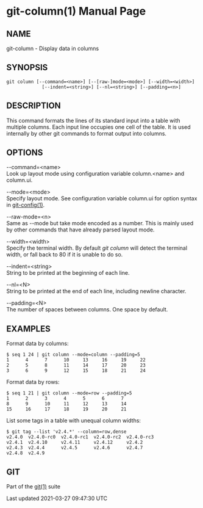 # git-column(1) Manual Page

## NAME

git-column - Display data in columns

## SYNOPSIS

    git column [--command=<name>] [--[raw-]mode=<mode>] [--width=<width>]
                 [--indent=<string>] [--nl=<string>] [--padding=<n>]

## DESCRIPTION

This command formats the lines of its standard input into a table with multiple columns. Each input line occupies one cell of the table. It is used internally by other git commands to format output into columns.

## OPTIONS

--command=&lt;name&gt;  
Look up layout mode using configuration variable column.&lt;name&gt; and column.ui.

--mode=&lt;mode&gt;  
Specify layout mode. See configuration variable column.ui for option syntax in [git-config(1)](git-config.html).

--raw-mode=&lt;n&gt;  
Same as --mode but take mode encoded as a number. This is mainly used by other commands that have already parsed layout mode.

--width=&lt;width&gt;  
Specify the terminal width. By default _git column_ will detect the terminal width, or fall back to 80 if it is unable to do so.

--indent=&lt;string&gt;  
String to be printed at the beginning of each line.

--nl=&lt;N&gt;  
String to be printed at the end of each line, including newline character.

--padding=&lt;N&gt;  
The number of spaces between columns. One space by default.

## EXAMPLES

Format data by columns:

    $ seq 1 24 | git column --mode=column --padding=5
    1      4      7      10     13     16     19     22
    2      5      8      11     14     17     20     23
    3      6      9      12     15     18     21     24

Format data by rows:

    $ seq 1 21 | git column --mode=row --padding=5
    1      2      3      4      5      6      7
    8      9      10     11     12     13     14
    15     16     17     18     19     20     21

List some tags in a table with unequal column widths:

    $ git tag --list 'v2.4.*' --column=row,dense
    v2.4.0  v2.4.0-rc0  v2.4.0-rc1  v2.4.0-rc2  v2.4.0-rc3
    v2.4.1  v2.4.10     v2.4.11     v2.4.12     v2.4.2
    v2.4.3  v2.4.4      v2.4.5      v2.4.6      v2.4.7
    v2.4.8  v2.4.9

## GIT

Part of the [git(1)](git.html) suite

Last updated 2021-03-27 09:47:30 UTC
